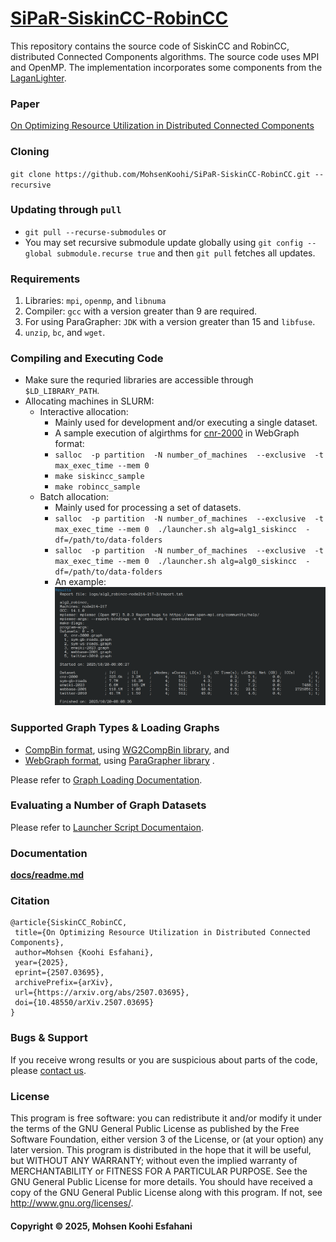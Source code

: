 # [SiPaR-SiskinCC-RobinCC]()

This repository contains the source code of SiskinCC and RobinCC, distributed Connected Components algorithms. 
The source code uses MPI and OpenMP. The implementation incorporates some  components from the [LaganLighter](https://github.com/MohsenKoohi/LaganLighter/).

### Paper
[On Optimizing Resource Utilization in Distributed Connected Components](https://doi.org/10.48550/arXiv.2507.03695)

### Cloning 
`git clone https://github.com/MohsenKoohi/SiPaR-SiskinCC-RobinCC.git --recursive`

### Updating through `pull`
- `git pull --recurse-submodules` or
- You may set recursive submodule update globally using `git config --global submodule.recurse true` and then `git pull` fetches all updates.

### Requirements
1. Libraries: `mpi`, `openmp`, and `libnuma`
2. Compiler: `gcc` with a version greater than 9 are required.
3. For using ParaGrapher: `JDK` with a version greater than 15 and `libfuse`.
4. `unzip`, `bc`,  and `wget`.

### Compiling and Executing Code
 - Make sure the requried libraries are accessible through `$LD_LIBRARY_PATH`.
 - Allocating machines in SLURM:
   - Interactive allocation:
     - Mainly used for development and/or executing a single dataset.
     - A sample execution of algirthms for [cnr-2000](http://data.law.di.unimi.it/webdata/cnr-2000/) in WebGraph format:
     - `salloc  -p partition  -N number_of_machines  --exclusive  -t max_exec_time --mem 0`
     - `make siskincc_sample` 
     - `make robincc_sample`
   - Batch allocation:
     - Mainly used for processing a set of datasets.
     - `salloc  -p partition  -N number_of_machines  --exclusive  -t max_exec_time --mem 0  ./launcher.sh alg=alg1_siskincc  -df=/path/to/data-folders`
     - `salloc  -p partition  -N number_of_machines  --exclusive  -t max_exec_time --mem 0  ./launcher.sh alg=alg0_siskincc  -df=/path/to/data-folders`
     - An example: ![RobinCC Screenshot](docs/images/robincc.png) 

### Supported Graph Types & Loading Graphs
 - [CompBin format](https://doi.org/10.48550/arXiv.2507.00716), using [WG2CompBin library](https://github.com/MohsenKoohi/WG2CompBin), and 
 - [WebGraph format](https://webgraph.di.unimi.it/), using [ParaGrapher library](https://github.com/MohsenKoohi/ParaGrapher) .

Please refer to [Graph Loading Documentation](docs/0.2-loading.md).

### Evaluating a Number of Graph Datasets

Please refer to [Launcher Script Documentaion](docs/0.3-launcher.md).

### Documentation
**[docs/readme.md](docs/readme.md)**

### Citation
```
@article{SiskinCC_RobinCC,
 title={On Optimizing Resource Utilization in Distributed Connected Components}, 
 author=Mohsen {Koohi Esfahani},
 year={2025},
 eprint={2507.03695},
 archivePrefix={arXiv},
 url={https://arxiv.org/abs/2507.03695},
 doi={10.48550/arXiv.2507.03695}
}
```

### Bugs & Support

If you receive wrong results or you are suspicious about parts of the code, 
please [contact us](https://orcid.org/0000-0002-7465-8003).

### License

This program is free software: you can redistribute it and/or modify it under the terms of the GNU General Public License as published by the Free Software Foundation, 
either version 3 of the License, or (at your option) any later version. This program is distributed in the hope that it will be useful, but WITHOUT ANY WARRANTY; 
without even the implied warranty of MERCHANTABILITY or FITNESS FOR A PARTICULAR PURPOSE. See the GNU General Public License for more details.
You should have received a copy of the GNU General Public License along with this program. If not, see <http://www.gnu.org/licenses/>.

#### Copyright ©  2025, Mohsen Koohi Esfahani
